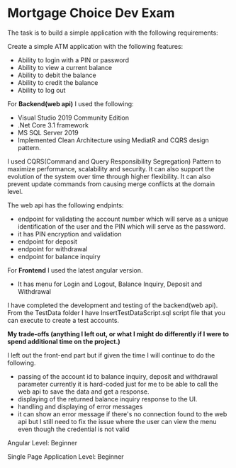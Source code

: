 # Mortgage Choice Dev Exam
The task is to build a simple application with the following requirements:

Create a simple ATM application with the following features:
 - Ability to login with a PIN or password
 - Ability to view a current balance
 - Ability to debit the balance
 - Ability to credit the balance
 - Ability to log out

For **Backend(web api)** I used the following:
 - Visual Studio 2019 Community Edition
 - .Net Core 3.1 framework
 - MS SQL Server 2019
 - Implemented Clean Architecture using MediatR and CQRS design pattern.

I used CQRS(Command and Query Responsibility Segregation) Pattern to maximize performance, scalability and security. It can also support the evolution of the system over time through higher flexibility. It can also prevent update commands from causing merge conflicts at the domain level.

The web api has the following endpints:
 - endpoint for validating the account number which will serve as a unique identification of the user and the PIN which will serve as the password.
 - it has PIN encryption and validation
 - endpoint for deposit
 - endpoint for withdrawal
 - endpoint for balance inquiry

For **Frontend** I used the latest angular version.
 - It has menu for Login and Logout, Balance Inquiry, Deposit and Withdrawal

I have completed the development and testing of the backend(web api). 
From the TestData folder I have InsertTestDataScript.sql script file that you can execute to create a test accounts.

**My trade-offs (anything I left out, or what I might do differently if I were to spend additional time on the project.)**

I left out the front-end part but if given the time I will continue to do the following. 
 - passing of the account id to balance inquiry, deposit and withdrawal parameter currently it is hard-coded just for me to be able to call the web api to save the data and get a response.
 - displaying of the returned balance inquiry response to the UI.
 - handling and displaying of error messages
 - it can show an error message if there's no connection found to the web api but I still need to fix the issue where the user can view the menu even though the credential is not valid 

Angular Level: Beginner

Single Page Application Level: Beginner

